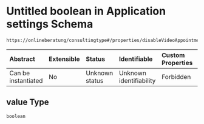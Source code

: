 # Untitled boolean in Application settings Schema

```txt
https://onlineberatung/consultingtype#/properties/disableVideoAppointments/properties/value
```



| Abstract            | Extensible | Status         | Identifiable            | Custom Properties | Additional Properties | Access Restrictions | Defined In                                                                     |
| :------------------ | :--------- | :------------- | :---------------------- | :---------------- | :-------------------- | :------------------ | :----------------------------------------------------------------------------- |
| Can be instantiated | No         | Unknown status | Unknown identifiability | Forbidden         | Allowed               | none                | [application-settings.json*](application-settings.json "open original schema") |

## value Type

`boolean`
